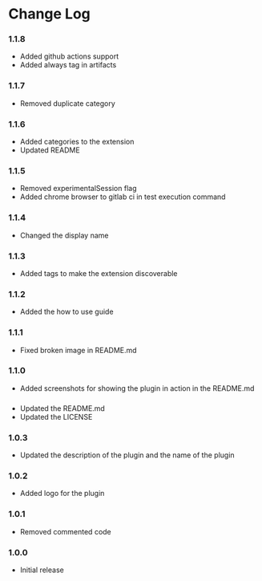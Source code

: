 # Change Log


### 1.1.8
- Added github actions support
- Added always tag in artifacts
### 1.1.7
- Removed duplicate category

### 1.1.6
- Added categories to the extension
- Updated README
### 1.1.5
- Removed experimentalSession flag
- Added chrome browser to gitlab ci in test execution command
### 1.1.4
- Changed the display name
### 1.1.3
- Added tags to make the extension discoverable
### 1.1.2
- Added the how to use guide
### 1.1.1
- Fixed broken image in README.md
### 1.1.0
- Added screenshots for showing the plugin in action in the README.md
###
- Updated the README.md
- Updated the LICENSE 
### 1.0.3
- Updated the description of the plugin and the name of the plugin
### 1.0.2
- Added logo for the plugin
### 1.0.1
- Removed commented code
### 1.0.0
- Initial release